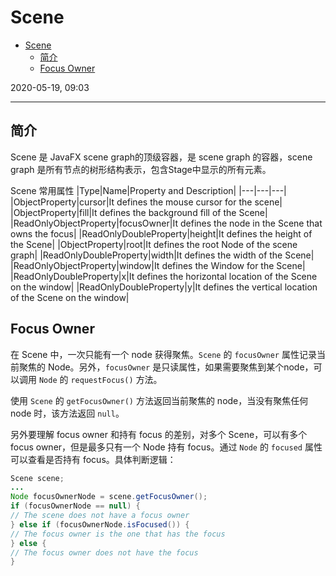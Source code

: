 # Scene

- [Scene](#scene)
  - [简介](#%e7%ae%80%e4%bb%8b)
  - [Focus Owner](#focus-owner)

2020-05-19, 09:03
***

## 简介

Scene 是 JavaFX scene graph的顶级容器，是 scene graph 的容器，scene graph 是所有节点的树形结构表示，包含Stage中显示的所有元素。

Scene 常用属性
|Type|Name|Property and Description|
|---|---|---|
|ObjectProperty<Cursor>|cursor|It defines the mouse cursor for the scene|
|ObjectProperty<Paint>|fill|It defines the background fill of the Scene|
|ReadOnlyObjectProperty<Node>|focusOwner|It defines the node in the Scene that owns the focus|
|ReadOnlyDoubleProperty|height|It defines the height of the Scene|
|ObjectProperty<Parent>|root|It defines the root Node of the scene graph|
|ReadOnlyDoubleProperty|width|It defines the width of the Scene|
|ReadOnlyObjectProperty<Window>|window|It defines the Window for the Scene|
|ReadOnlyDoubleProperty|x|It defines the horizontal location of the Scene on the window|
|ReadOnlyDoubleProperty|y|It defines the vertical location of the Scene on the window|

## Focus Owner

在 Scene 中，一次只能有一个 node 获得聚焦。`Scene` 的 `focusOwner` 属性记录当前聚焦的 Node。另外，`focusOwner` 是只读属性，如果需要聚焦到某个node，可以调用 `Node` 的 `requestFocus()` 方法。

使用 `Scene` 的 `getFocusOwner()` 方法返回当前聚焦的 node，当没有聚焦任何 node 时，该方法返回 `null`。

另外要理解 focus owner 和持有 focus 的差别，对多个 Scene，可以有多个 focus owner，但是最多只有一个 Node 持有 focus。通过 `Node` 的 `focused` 属性可以查看是否持有 focus。具体判断逻辑：

```java
Scene scene;
...
Node focusOwnerNode = scene.getFocusOwner();
if (focusOwnerNode == null) {
// The scene does not have a focus owner
} else if (focusOwnerNode.isFocused()) {
// The focus owner is the one that has the focus
} else {
// The focus owner does not have the focus
}
```
